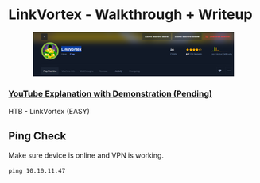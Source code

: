 
# LinkVortex - Walkthrough + Writeup

<p align="center">
<img src="https://github.com/Kobecgraham/Kobe-Graham/blob/main/Image%20Holder/HTB-LinkVortex-Banner.png" height="80%" width="80%" alt="https://img.lovepik.com/free-png/20210918/lovepik-404-page-error-png-image_400217866_wh1200.png"/>
</p>

### [YouTube Explanation with Demonstration (Pending)](https://www.youtube.com/@BeaconPulse)

HTB - LinkVortex (EASY)

## Ping Check

Make sure device is online and VPN is working.

```commandline
ping 10.10.11.47
```

